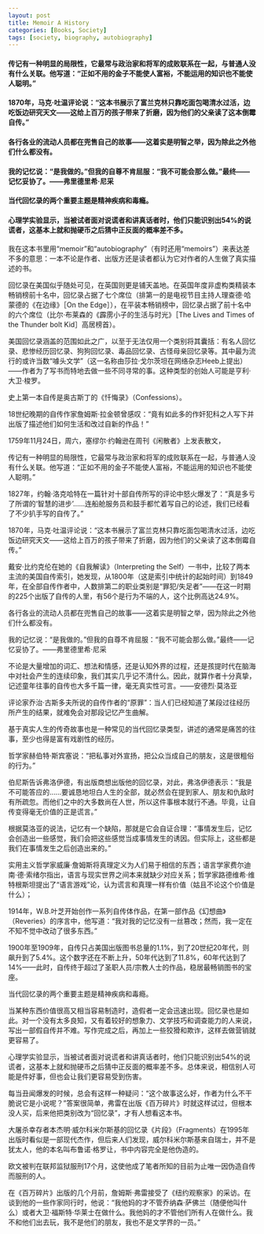 ```yaml
---
layout: post
title: Memoir A History
categories: [Books, Society]
tags: [society, biography, autobiography]
---
```

#### 传记有一种明显的局限性，它最常与政治家和将军的成败联系在一起，与普通人没有什么关联。他写道：“正如不用的金子不能使人富裕，不能运用的知识也不能使人聪明。”               
#### 1870年，马克·吐温评论说：“这本书展示了富兰克林只靠吃面包喝清水过活，边吃饭边研究天文——这给上百万的孩子带来了折磨，因为他们的父亲读了这本倒霉自传。”               
#### 各行各业的流动人员都在兜售自己的故事——这着实是明智之举，因为除此之外他们什么都没有。               
#### 我的记忆说：“是我做的。”但我的自尊不肯屈服：“我不可能会那么做。”最终——记忆妥协了。——弗里德里希·尼采          
#### 当代回忆录的两个重要主题是精神疾病和毒瘾。               
#### 心理学实验显示，当被试者面对说谎者和讲真话者时，他们只能识别出54%的说谎者，这基本上就和抛硬币之后猜中正反面的概率差不多。
<!-- more -->
我在这本书里用“memoir”和“autobiography”（有时还用“memoirs”）来表达差不多的意思：一本不论是作者、出版方还是读者都认为它对作者的人生做了真实描述的书。               

回忆录在美国似乎随处可见，在英国则更是铺天盖地。在英国年度非虚构类精装本畅销榜前十名中，回忆录占据了七个席位（排第一的是电视节目主持人理查德·哈蒙德的《在边缘》［On the Edge］），在平装本畅销榜中，回忆录占据了前十名中的六个席位（比尔·布莱森的《霹雳小子的生活与时光》［The Lives and Times of the Thunder bolt Kid］高居榜首）。               

美国回忆录涵盖的范围如此之广，以至于无法仅用一个类别将其囊括：有名人回忆录、悲惨经历回忆录、狗狗回忆录、毒品回忆录、古怪母亲回忆录等。其中最为流行的或许当数“噱头文学”（这一名称由莎拉·戈尔茨坦在网络杂志Heeb上提出）——作者为了写书而特地去做一些不同寻常的事。这种类型的创始人可能是亨利·大卫·梭罗。               

史上第一本自传是奥古斯丁的《忏悔录》（Confessions）。               

18世纪晚期的自传作家詹姆斯·拉金顿曾感叹：“竟有如此多的作奸犯科之人写下并出版了描述他们如何生活和改过自新的作品！”               

1759年11月24日，周六，塞缪尔·约翰逊在周刊《闲散者》上发表散文，               

传记有一种明显的局限性，它最常与政治家和将军的成败联系在一起，与普通人没有什么关联。他写道：“正如不用的金子不能使人富裕，不能运用的知识也不能使人聪明。”               

1827年，约翰·洛克哈特在一篇针对十部自传所写的评论中怒火爆发了：“真是多亏了所谓的‘智慧的进步’……连船舱服务员和鼓手都忙着写自己的论述，我们已经看了不少扒手写的自传了。”               

1870年，马克·吐温评论说：“这本书展示了富兰克林只靠吃面包喝清水过活，边吃饭边研究天文——这给上百万的孩子带来了折磨，因为他们的父亲读了这本倒霉自传。”               

戴安·比约克伦在她的《自我解读》（Interpreting the Self）一书中，比较了两本主流的美国自传索引，她发现，从1800年（这是索引中统计的起始时间）到1849年，在全部自传作者中，人数排第二的职业类别是“罪犯/失足者”——在这一时期的225个出版了自传的人里，有56个是行为不端的人，这个比例高达24.9%。               

各行各业的流动人员都在兜售自己的故事——这着实是明智之举，因为除此之外他们什么都没有。               

我的记忆说：“是我做的。”但我的自尊不肯屈服：“我不可能会那么做。”最终——记忆妥协了。——弗里德里希·尼采               

不论是大量增加的词汇、想法和情感，还是认知外界的过程，还是孩提时代在脑海中对社会产生的连续印象，我们其实几乎记不清什么。因此，就算作者十分真挚，记述童年往事的自传也大多千篇一律，毫无真实性可言。——安德烈·莫洛亚               

评论家乔治·古斯多夫所说的自传作者的“原罪”：当人们已经知道了某段过往经历所产生的结果，就难免会对那段记忆产生曲解。               

基于真实人生的传奇故事也是一种常见的当代回忆录类型，讲述的通常是痛苦的往事，至少也得是富有戏剧性的经历。               

哲学家赫伯特·斯宾塞说：“把私事对外宣扬，把公众当成自己的朋友，这是很粗俗的行为。”               

伯尼斯告诉弗洛伊德，有出版商想出版他的回忆录，对此，弗洛伊德表示：“我是不可能答应的……要诚恳地坦白人生的全部，就必然会在提到家人、朋友和仇敌时有所疏忽。而他们之中的大多数尚在人世，所以这件事根本就行不通。毕竟，让自传变得毫无价值的正是谎言。”               

根据莫洛亚的说法，记忆有一个缺陷，那就是它会自证合理：“事情发生后，记忆会创造出一些感觉，我们会把这些感觉当成事情发生的诱因。但实际上，这些都是我们在事情发生之后创造出来的。”               

实用主义哲学家威廉·詹姆斯将真理定义为人们易于相信的东西；语言学家费尔迪南·德·索绪尔指出，语言与现实世界之间本来就缺少对应关系；哲学家路德维希·维特根斯坦提出了“语言游戏”论，认为谎言和真理一样有价值（姑且不论这个价值是什么）；               

1914年，W.B.叶芝开始创作一系列自传体作品，在第一部作品《幻想曲》（Reveries）的序言中，他写道：“我对我的记忆没有一丝篡改；然而，我一定在不知不觉中改动了很多东西。”               

1900年至1909年，自传只占美国出版图书总量的1.1%，到了20世纪20年代，则飙升到了5.4%。这个数字还在不断上升，50年代达到了11.8%，60年代达到了14%——此时，自传终于超过了圣职人员/宗教人士的作品，稳居最畅销图书的宝座。               

当代回忆录的两个重要主题是精神疾病和毒瘾。               

当某种东西价值很高又相当容易制造时，造假者一定会迅速出现。回忆录也是如此。对一个没有太多良知，又有着较好的想象力、文学技巧和调查能力的人来说，写出一部假自传并不难。写作完成之后，再加上一些狡猾和欺诈，这样去做营销就更容易了。               

心理学实验显示，当被试者面对说谎者和讲真话者时，他们只能识别出54%的说谎者，这基本上就和抛硬币之后猜中正反面的概率差不多。总体来说，相信别人可能是件好事，但也会让我们更容易受到伤害。               

每当丑闻爆发的时候，总会有这样一种疑问：“这个故事这么好，作者为什么不干脆说它是小说呢？”答案很简单，弗雷在出版《百万碎片》时就这样试过，但根本没人买，后来他把类别改为“回忆录”，才有人想看这本书。               

大屠杀幸存者本杰明·威尔科米尔斯基的回忆录《片段》（Fragments）在1995年出版时看似是一部现代杰作，但后来人们发现，威尔科米尔斯基来自瑞士，并不是犹太人，他的本名叫布鲁诺·格罗让，书中内容完全是他伪造的。               

欧文被判在联邦监狱服刑17个月，这使他成了笔者所知的目前为止唯一因伪造自传而服刑的人。               

在《百万碎片》出版的几个月前，詹姆斯·弗雷接受了《纽约观察家》的采访。在谈到他的一些作家同行时，他说：“我他妈的才不管乔纳森·萨佛兰（随便他叫什么）或者大卫·福斯特·华莱士在做什么。我他妈的才不管他们所有人在做什么。我不和他们出去玩，我不是他们的朋友，我也不是文学界的一员。”               
